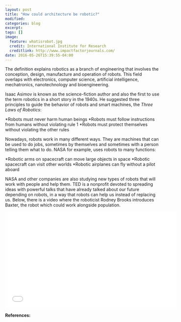 ```yaml
---
layout: post
title: "How could architecture be robotic?"
modified:
categories: blog
excerpt:
tags: []
image:
  feature: whatisrobot.jpg
  credit: International Institute for Research
  creditlink: http://www.impactfactorjournals.com/
date: 2016-05-26T15:39:55-04:00
---
```


The definition explains robotics as a branch of engineering that involves the conception, design, manufacture and operation of robots. This field overlaps with electronics, computer science, artificial intelligence, mechatronics, nanotechnology and bioengineering.

Isaac Asimov is known as the science-fiction author and also the first to use the term robotics in a short story in the 1940s. He suggested three principles to guide the behavior of robots and smart machines, the _Three Laws of Robotics_:

*Robots must never harm human beings
*Robots must follow instructions from humans without violating rule 1
*Robots must protect themselves without violating the other rules

Nowadays, robots work in many different ways. They are machines that can be used to do jobs, sometimes by themselves and sometimes with a person telling them what to do. NASA for example, uses robots to many functions:

*Robotic arms on spacecraft can move large objects in space
*Robotic spacecraft can visit other worlds
*Robotic airplanes can fly without a pilot aboard

NASA and other companies are also studying new types of robots that will work with people and help them. TED is a nonprofit devoted to spreading ideas with powerful talks that have already talked about our future depending on robots, in a way that robots can help us instead of replacing us. Below, there is a video where the roboticist Rodney Brooks introduces Baxter, the robot which could work alongside population.

<iframe width="560" height="315" src="//www.youtube.com/embed/nA-J0510Pxs" frameborder="0"> </iframe>

**References:**


[jekyll-gh]: https://github.com/jekyll/jekyll
[jekyll]:    http://jekyllrb.com
